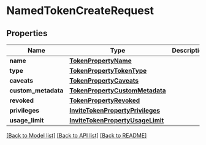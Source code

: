 # NamedTokenCreateRequest

## Properties
Name | Type | Description | Notes
------------ | ------------- | ------------- | -------------
**name** | [**TokenPropertyName**](TokenPropertyName.md) |  | 
**type** | [**TokenPropertyTokenType**](TokenPropertyTokenType.md) |  | [optional] 
**caveats** | [**TokenPropertyCaveats**](TokenPropertyCaveats.md) |  | [optional] 
**custom_metadata** | [**TokenPropertyCustomMetadata**](TokenPropertyCustomMetadata.md) |  | [optional] 
**revoked** | [**TokenPropertyRevoked**](TokenPropertyRevoked.md) |  | [optional] 
**privileges** | [**InviteTokenPropertyPrivileges**](InviteTokenPropertyPrivileges.md) |  | [optional] 
**usage_limit** | [**InviteTokenPropertyUsageLimit**](InviteTokenPropertyUsageLimit.md) |  | [optional] 

[[Back to Model list]](../README.md#documentation-for-models) [[Back to API list]](../README.md#documentation-for-api-endpoints) [[Back to README]](../README.md)

